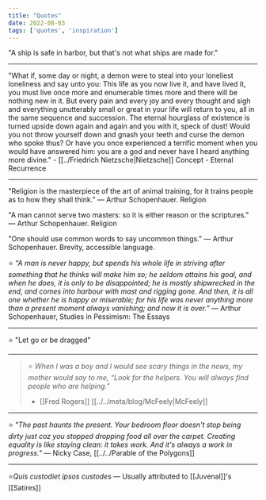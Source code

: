 ```yaml
---
title: "Quotes"
date: 2022-08-03
tags: ['quotes', 'inspiration']
---
```

"A ship is safe in harbor, but that's not what ships are made for."

---
"What if, some day or night, a demon were to steal into your loneliest loneliness and say unto you:
This life as you now live it, and have lived it, you must live once more and enumerable times more and there will be nothing new in it. But every pain and every joy and every thought and sigh and everything unutterably small or great in your life will return to you, all in the same sequence and succession. The eternal hourglass of existence is turned upside down again and again and you with it, speck of dust!
Would you not throw yourself down and gnash your teeth and curse the demon who spoke thus? Or have you once experienced a terrific moment when you would have answered him: you are a god and never have I heard anything more divine." - [[../Friedrich Nietzsche|Nietzsche]]
Concept - Eternal Recurrence 

--- 
"Religion is the masterpiece of the art of animal training, for it trains people as to how they shall think." 
 ― Arthur Schopenhauer. Religion

"A man cannot serve two masters: so it is either reason or the scriptures."
― Arthur Schopenhauer. Religion

"One should use common words to say uncommon things."
― Arthur Schopenhauer.   Brevity, accessible language.

⭐ *“A man is never happy, but spends his whole life in striving after something that he thinks will make him so; he seldom attains his goal, and when he does, it is only to be disappointed; he is mostly shipwrecked in the end, and comes into harbour with mast and rigging gone. And then, it is all one whether he is happy or miserable; for his life was never anything more than a present moment always vanishing; and now it is over.”*
― Arthur Schopenhauer, Studies in Pessimism: The Essays 

---
⭐ "Let go or be dragged"

---
> ⭐ *When I was a boy and I would see scary things in the news, my mother would say to me, “Look for the helpers. You will always find people who are helping.”*
>  - [[Fred Rogers]] [[../../meta/blog/McFeely|McFeely]]

---
⭐ *"The past haunts the present. 
Your bedroom floor doesn't stop being dirty just coz you stopped dropping food all over the carpet. Creating equality is like staying clean: it takes work. And it's always a work in progress."* ― Nicky Case, [[../../Parable of the Polygons]]

---
⭐*Quis custodiet ipsos custodes*
― Usually attributed to [[Juvenal]]'s [[Satires]]
